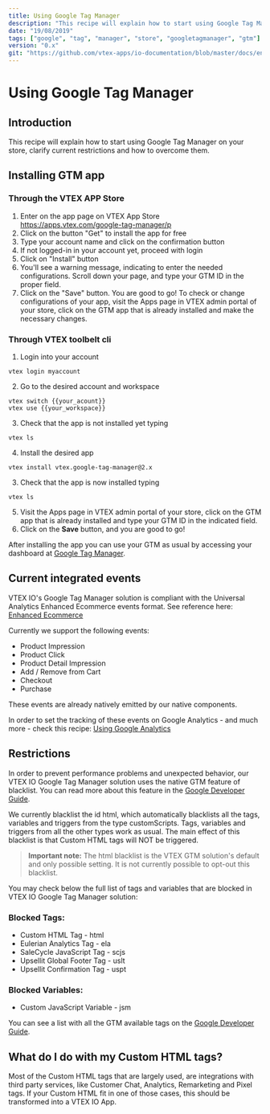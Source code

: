 ```yaml
---
title: Using Google Tag Manager
description: "This recipe will explain how to start using Google Tag Manager on your store, clarify current restrictions and how to overcome them."
date: "19/08/2019"
tags: ["google", "tag", "manager", "store", "googletagmanager", "gtm"]
version: "0.x"
git: "https://github.com/vtex-apps/io-documentation/blob/master/docs/en/Recipes/store/googleTagManager.md"
---
```


# Using Google Tag Manager

## Introduction 

This recipe will explain how to start using Google Tag Manager on your store, clarify current restrictions and how to overcome them.


## Installing GTM app

### Through the VTEX APP Store
1. Enter on the app page on VTEX App Store  https://apps.vtex.com/google-tag-manager/p  
2. Click on the button "Get" to install the app for free  
3. Type your account name and click on the confirmation button  
4. If not logged-in in your account yet, proceed with login
5. Click on "Install" button
6. You'll see a warning message, indicating to enter the needed configurations. Scroll down your page, and type your GTM ID in the proper field.
7. Click on the "Save" button. You are good to go! To check or change configurations of your app, visit the Apps page in VTEX admin portal of your store, click on the GTM app that is already installed and make the necessary changes.

### Through VTEX toolbelt cli
1. Login into your account 
```
vtex login myaccount
```
2. Go to the desired account and workspace 
```
vtex switch {{your_acount}}
vtex use {{your_workspace}}
```
3. Check that the app is not installed yet typing 
```
vtex ls
```
4. Install the desired app 
```
vtex install vtex.google-tag-manager@2.x
```
3. Check that the app is now installed typing 
```
vtex ls
```
5. Visit the Apps page in VTEX admin portal of your store, click on the GTM app that is already installed and type your GTM ID in the indicated field.
6. Click on the **Save** button, and you are good to go!

After installing the app you can use your GTM as usual by accessing your dashboard at [Google Tag Manager](https://tagmanager.google.com/). 

## Current integrated events

VTEX IO's Google Tag Manager solution is compliant with the Universal Analytics Enhanced Ecommerce events format. See reference here: [Enhanced Ecommerce](https://developers.google.com/tag-manager/enhanced-ecommerce) 

Currently we support the following events:
- Product Impression
- Product Click
- Product Detail Impression
- Add / Remove from Cart
- Checkout
- Purchase

These events are already natively emitted by our native components. 

In order to set the tracking of these events on Google Analytics - and much more - check this recipe: [Using Google Analytics](https://vtex.io/docs/recipes/store/googleAnalytics)

## Restrictions

In order to prevent performance problems and unexpected behavior, our VTEX IO Google Tag Manager solution uses the native GTM feature of blacklist. You can read more about this feature in the [Google Developer Guide](https://developers.google.com/tag-manager/devguide).

We currently blacklist the id html, which automatically blacklists all the tags, variables and triggers from the type customScripts. Tags, variables and triggers from all the other types work as usual. The main effect of this blacklist is that Custom HTML tags will NOT be triggered. 

>**Important note:**  The html blacklist is the VTEX GTM solution's default and only possible setting. It is not currently possible to opt-out this blacklist. 

You may check below the full list of tags and variables that are blocked in VTEX IO Google Tag Manager solution:

### Blocked Tags:
- Custom HTML Tag - html
- Eulerian Analytics Tag - ela
- SaleCycle JavaScript Tag  - scjs
- Upsellit Global Footer Tag - uslt
- Upsellit Confirmation Tag - uspt

### Blocked Variables:
- Custom JavaScript Variable - jsm

You can see a list with all the GTM available tags on the [Google Developer Guide](https://developers.google.com/tag-manager/devguide).


## What do I do with my Custom HTML tags?

Most of the Custom HTML tags that are largely used, are integrations with third party services, like Customer Chat, Analytics, Remarketing and Pixel tags. If your Custom HTML fit in one of those cases, this should be transformed into a VTEX IO App.
